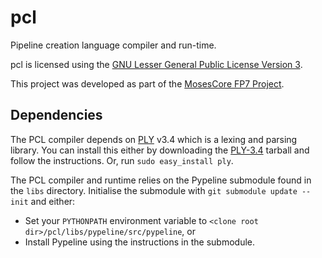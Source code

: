 pcl
===

Pipeline creation language compiler and run-time.

pcl is licensed using the [GNU Lesser General Public License Version 3](http://www.gnu.org/licenses/lgpl.txt).

This project was developed as part of the [MosesCore FP7 Project](http://www.statmt.org/mosescore/).

Dependencies
------------

The PCL compiler depends on [PLY](http://www.dabeaz.com/ply/) v3.4 which is a lexing and parsing library. You can install this either by downloading the [PLY-3.4](http://www.dabeaz.com/ply/ply-3.4.tar.gz) tarball and follow the instructions. Or, run `sudo easy_install ply`.

The PCL compiler and runtime relies on the Pypeline submodule found in the `libs` directory. Initialise the submodule with `git submodule update --init` and either:
   * Set your `PYTHONPATH` environment variable to `<clone root dir>/pcl/libs/pypeline/src/pypeline`, or
   * Install Pypeline using the instructions in the submodule.
